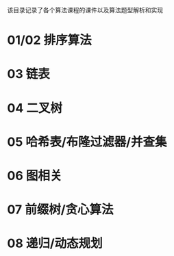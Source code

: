 该目录记录了各个算法课程的课件以及算法题型解析和实现

# 01/02 排序算法
# 03 链表
# 04 二叉树
# 05 哈希表/布隆过滤器/并查集
# 06 图相关
# 07 前缀树/贪心算法
# 08 递归/动态规划
